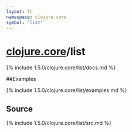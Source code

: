 ```yaml
---
layout: fn
namespace: clojure.core
symbol: "list"
---
```


# [clojure.core](../)/list

{% include 1.5.0/clojure.core/list/docs.md %}

##Examples

{% include 1.5.0/clojure.core/list/examples.md %}
## Source
{% include 1.5.0/clojure.core/list/src.md %}

